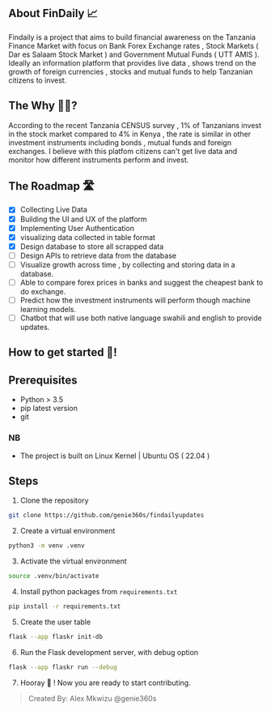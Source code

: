 ## About FinDaily 📈

Findaily is a project that aims to build financial awareness on the Tanzania Finance Market with focus on Bank Forex Exchange rates , Stock Markets ( Dar es Salaam Stock Market ) and Government Mutual Funds ( UTT AMIS ). Ideally an information platform that provides live data , shows trend on the growth of foreign currencies , stocks and mutual funds to help Tanzanian citizens to invest.

## The Why 🤔💭?

According to the recent Tanzania CENSUS survey , 1% of Tanzanians invest in the stock market compared to 4% in Kenya , the rate is similar in other investment instruments including bonds , mutual funds and foreign exchanges. I believe with this platfom citizens can't get live data and monitor how different instruments perform and invest. 

## The Roadmap 🛣️
- [x] Collecting Live Data
- [x] Building the UI and UX of the platform
- [x] Implementing User Authentication
- [x] visualizing data collected in table format
- [x] Design database to store all scrapped data
- [ ] Design APIs to retrieve data from the database
- [ ] Visualize growth across time , by collecting and storing data in a database.
- [ ] Able to compare forex prices in banks and suggest the cheapest bank to do exchange.
- [ ] Predict how the investment instruments will perform though machine learning models.
- [ ] Chatbot that will use both native language swahili and english to provide updates.

## How to get started 🚀!

## Prerequisites
- Python > 3.5
- pip latest version
- git 

### NB
- The project is built on Linux Kernel | Ubuntu OS ( 22.04 )

## Steps

1. Clone the repository
```bash
git clone https://github.com/genie360s/findailyupdates
```
2. Create a virtual environment
```bash
python3 -m venv .venv
```
3. Activate the virtual environment
```bash
source .venv/bin/activate
```
4. Install python packages from ```requirements.txt```
```bash
pip install -r requirements.txt
```
5. Create the user table
```bash
flask --app flaskr init-db
```
6. Run the Flask development server, with debug option
```bash
flask --app flaskr run --debug
```
7. Hooray 🚀 ! Now you are ready to start contributing.

> Created By: Alex Mkwizu @genie360s

